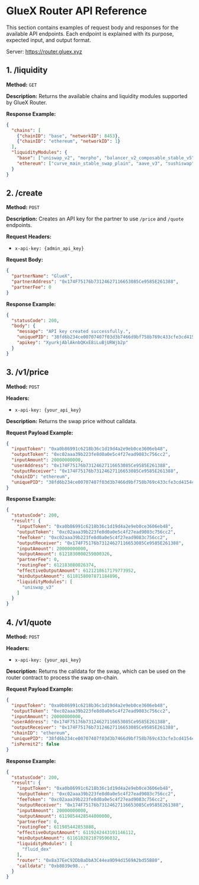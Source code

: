 # GlueX Router API Reference
This section contains examples of request body and responses for the available API endpoints. Each endpoint is explained with its purpose, expected input, and output format.

Server: https://router.gluex.xyz

## **1. /liquidity**
**Method:** `GET`

**Description:** Returns the available chains and liquidity modules supported by GlueX Router.

**Response Example:**
```json
{
  "chains": [
    {"chainID": "base", "networkID": 8453},
    {"chainID": "ethereum", "networkID": 1}
  ],
  "liquidityModules": {
    "base": ["uniswap_v2", "morpho", "balancer_v2_composable_stable_v5"],
    "ethereum": ["curve_main_stable_swap_plain", "aave_v3", "sushiswap"]
  }
}
```

## **2. /create**
**Method:** `POST`

**Description:** Creates an API key for the partner to use `/price` and `/quote` endpoints.

**Request Headers:**
- `x-api-key: {admin_api_key}`

**Request Body:**
```json
{
  "partnerName": "GlueX",
  "partnerAddress": "0x174F75176b73124627116653085Ce9585E261388",
  "partnerFee": 0
}
```

**Response Example:**
```json
{
  "statusCode": 200,
  "body": {
    "message": "API key created successfully.",
    "uniquePID": "38fd6b234ce00707407f03d3b7466d9bf758b769c433cfe3cd4154c63245a824",
    "apikey": "XyurkjAblAknbQKxE8iLuBjURWjb2p"
  }
}
```

## **3. /v1/price**
**Method:** `POST`

**Headers:**
- `x-api-key: {your_api_key}`

**Description:** Returns the swap price without calldata.

**Request Payload Example:**
```json
{
  "inputToken": "0xa0b86991c6218b36c1d19d4a2e9eb0ce3606eb48",
  "outputToken": "0xc02aaa39b223fe8d0a0e5c4f27ead9083c756cc2",
  "inputAmount": 20000000000,
  "userAddress": "0x174F75176b73124627116653085Ce9585E261388",
  "outputReceiver": "0x174F75176b73124627116653085Ce9585E261388",
  "chainID": "ethereum",
  "uniquePID": "38fd6b234ce00707407f03d3b7466d9bf758b769c433cfe3cd4154c63245a824"
}
```

**Response Example:**
```json
{
  "statusCode": 200,
  "result": {
    "inputToken": "0xa0b86991c6218b36c1d19d4a2e9eb0ce3606eb48",
    "outputToken": "0xc02aaa39b223fe8d0a0e5c4f27ead9083c756cc2",
    "feeToken": "0xc02aaa39b223fe8d0a0e5c4f27ead9083c756cc2",
    "outputReceiver": "0x174F75176b73124627116653085Ce9585E261388",
    "inputAmount": 20000000000,
    "outputAmount": 6121830800259800326,
    "partnerFee": 0,
    "routingFee": 612183080026374,
    "effectiveOutputAmount": 6121218617179773952,
    "minOutputAmount": 6118158007871184896,
    "liquidityModules": [
      "uniswap_v3"
    ]
  }
}
```

## **4. /v1/quote**
**Method:** `POST`

**Headers:**
- `x-api-key: {your_api_key}`

**Description:** Returns the calldata for the swap, which can be used on the router contract to process the swap on-chain.

**Request Payload Example:**
```json
{
  "inputToken": "0xa0b86991c6218b36c1d19d4a2e9eb0ce3606eb48",
  "outputToken": "0xc02aaa39b223fe8d0a0e5c4f27ead9083c756cc2",
  "inputAmount": 20000000000,
  "userAddress": "0x174F75176b73124627116653085Ce9585E261388",
  "outputReceiver": "0x174F75176b73124627116653085Ce9585E261388",
  "chainID": "ethereum",
  "uniquePID": "38fd6b234ce00707407f03d3b7466d9bf758b769c433cfe3cd4154c63245a824",
  "isPermit2": false
}
```

**Response Example:**
```json
{
  "statusCode": 200,
  "result": {
    "inputToken": "0xa0b86991c6218b36c1d19d4a2e9eb0ce3606eb48",
    "outputToken": "0xc02aaa39b223fe8d0a0e5c4f27ead9083c756cc2",
    "feeToken": "0xc02aaa39b223fe8d0a0e5c4f27ead9083c756cc2",
    "outputReceiver": "0x174F75176b73124627116653085Ce9585E261388",
    "inputAmount": 20000000000,
    "outputAmount": 6119854428544000000,
    "partnerFee": 0,
    "routingFee": 611985442853888,
    "effectiveOutputAmount": 6119242443101146112,
    "minOutputAmount": 6116182821879596032,
    "liquidityModules": [
      "fluid_dex"
    ],
    "router": "0x8a37EeC92DbBaDbA3C44ea9D94d1569A2bd55B80",
    "calldata": "0xb8039e98..."
  }
}
```